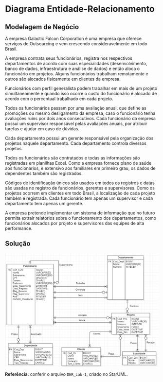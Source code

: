 # Diagrama Entidade-Relacionamento
## Modelagem de Negócio 

A empresa Galactic Falcon Corporation é uma empresa que oferece serviços de Outsourcing e vem crescendo consideravelmente em todo Brasil.

A empresa contrata seus funcionários, registra nos respectivos departamentos de acordo com suas especialidades (desenvolvimento, banco de dados, infraestrutura e análise de dados) e então aloca o funcionário em projetos. Alguns funcionários trabalham remotamente e outros são alocados fisicamente em clientes da empresa. 

Funcionários com perfil generalista podem trabalhar em mais de um projeto simultaneamente e quando isso ocorre o custo do funcionário é alocado de acordo com o percentual trabalhado em cada projeto.

Todos os funcionários passam por uma avaliação anual, que define as promoções ou mesmo desligamento da empresa, caso o funcionário tenha avaliações ruins por dois anos consecutivos. Cada funcionário da empresa 
possui um supervisor responsável pelas avaliações anuais, por atribuir tarefas e ajudar em caso de dúvidas.

Cada departamento possui um gerente responsável pela organização dos projetos naquele departamento. Cada departamento controla diversos projetos.

Todos os funcionários são contratados e todas as informações são registradas em planilhas Excel. Como a empresa fornece plano de saúde aos funcionários, e extensivo aos familiares em primeiro grau, os dados de dependentes também são registrados.

Códigos de identificação únicos são usados em todos os registros e datas são usadas no registro de funcionários, gerentes e supervisores. Como os projetos ocorrem em clientes em todo Brasil, a localização de cada projeto também é registrada. Cada funcionário tem apenas um supervisor e cada departamento tem apenas um gerente.

A empresa pretende implementar um sistema de informação que no futuro permita extrair relatórios sobre o funcionamento dos departamentos, como funcionários alocados por projeto e supervisores das equipes de alta performance.

## Solução
![modelo](modelo.png)

<b>Referência:</b> conferir o arquivo `DER_Lab-1`, criado no StarUML.
